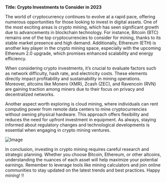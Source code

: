 **Title: Crypto Investments to Consider in 2023**

The world of cryptocurrency continues to evolve at a rapid pace, offering numerous opportunities for those looking to invest in digital assets. One of the most exciting areas is crypto mining, which has seen significant growth due to advancements in blockchain technology. For instance, Bitcoin (BTC) remains one of the top cryptocurrencies to consider for mining, thanks to its stable market presence and high demand. Additionally, Ethereum (ETH) is another key player in the crypto mining space, especially with the upcoming Ethereum 2.0 upgrade, which promises enhanced scalability and energy efficiency.

When considering crypto investments, it’s crucial to evaluate factors such as network difficulty, hash rate, and electricity costs. These elements directly impact profitability and sustainability in mining operations. Moreover, altcoins like Monero (XMR), Zcash (ZEC), and Ravencoin (RVN) are gaining traction among miners due to their focus on privacy and decentralized networks. 

Another aspect worth exploring is cloud mining, where individuals can rent computing power from remote data centers to mine cryptocurrencies without owning physical hardware. This approach offers flexibility and reduces the need for upfront investment in equipment. As always, staying informed about regulatory changes and technological developments is essential when engaging in crypto mining ventures. 

![Image](https://github.com/user-attachments/assets/3be06921-4469-491d-bd37-5f14c53422b7)

In conclusion, investing in crypto mining requires careful research and strategic planning. Whether you choose Bitcoin, Ethereum, or other altcoins, understanding the nuances of each asset will help maximize your potential earnings. Remember to leverage tools like mining calculators and join online communities to stay updated on the latest trends and best practices. Happy mining! !!